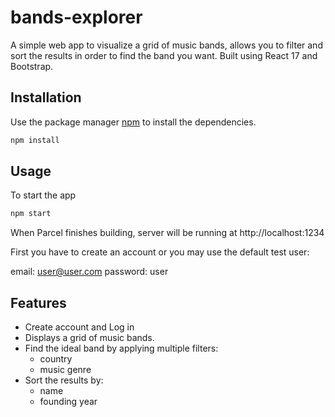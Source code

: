 # bands-explorer

A simple web app to visualize a grid of music bands, allows you to filter and sort the results in order to find the band you want. Built using React 17 and Bootstrap.

## Installation

Use the package manager [npm](https://docs.npmjs.com/getting-started) to install the dependencies.

```bash
npm install
```

## Usage

To start the app

```javascript
npm start
```

When Parcel finishes building, server will be running at http://localhost:1234

First you have to create an account or you may use the default test user:

email: user@user.com
password: user

## Features

- Create account and Log in
- Displays a grid of music bands.
- Find the ideal band by applying multiple filters:
  - country
  - music genre
- Sort the results by:
  - name
  - founding year
